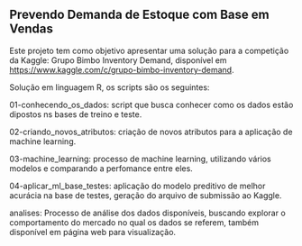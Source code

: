 ## Prevendo Demanda de Estoque com Base em Vendas

Este projeto tem como objetivo apresentar uma solução para a competição da Kaggle: Grupo Bimbo Inventory Demand, disponível em https://www.kaggle.com/c/grupo-bimbo-inventory-demand.

Solução em linguagem R, os scripts são os seguintes:

01-conhecendo_os_dados: script que  busca conhecer como os dados estão dipostos ns bases de treino e teste.

02-criando_novos_atributos: criação de novos atributos para a aplicação de machine learning.

03-machine_learning: processo de machine learning, utilizando vários modelos e comparando a perfomance entre eles.

04-aplicar_ml_base_testes: aplicação do modelo preditivo de melhor acurácia na base de testes, geração do arquivo de submissão ao Kaggle.

analises: Processo de análise dos dados disponíveis, buscando explorar o comportamento do mercado no qual os dados se referem, também disponível em página web para visualização.